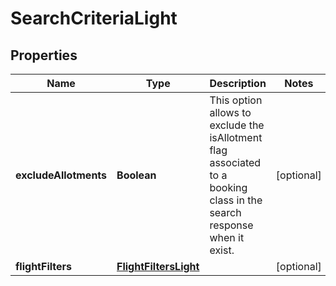 

# SearchCriteriaLight


## Properties

| Name | Type | Description | Notes |
|------------ | ------------- | ------------- | -------------|
|**excludeAllotments** | **Boolean** | This option allows to exclude the isAllotment flag associated to a booking class in the search response when it exist. |  [optional] |
|**flightFilters** | [**FlightFiltersLight**](FlightFiltersLight.md) |  |  [optional] |



